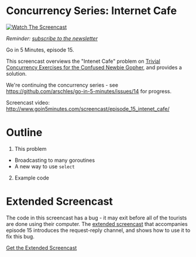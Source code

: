 # Concurrency Series: Internet Cafe

[![Watch The Screencast](http://www.goin5minutes.com/img/watch-screencast.svg)](http://www.goin5minutes.com/screencast/episode_15_internet_cafe/)

_Reminder: [subscribe to the newsletter](http://www.goin5minutes.com/subscribe/index.html)_

Go in 5 Minutes, episode 15.

This screencast overviews the "Intenet Cafe" problem on [Trivial Concurrency Exercises for the Confused Newbie Gopher](http://whipperstacker.com/2015/10/05/3-trivial-concurrency-exercises-for-the-confused-newbie-gopher/), and provides a solution.

We're continuing the concurrency series - see https://github.com/arschles/go-in-5-minutes/issues/14 for progress.

Screencast video:
http://www.goin5minutes.com/screencast/episode_15_intenet_cafe/

# Outline

1. This problem
  - Broadcasting to many goroutines
  - A new way to use `select`
2. Example code

# Extended Screencast

The code in this screencast has a bug - it may exit before all of the tourists are done using their computer. The [extended screencast](#TODO) that accompanies episode 15 introduces the request-reply channel, and shows how to use it to fix this bug.

[Get the Extended Screencast](#TODO)
